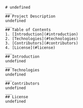 <pre><code>        # undefined
        ___
        ## Project Description
        undefined
        ___
        ## Table of Contents
        1. [Introduction](#introduction)
        2. [Technologies](#technologies)
        3. [Contributors](#contributors)
        4. [License](#license)
        ___
        ## Introduction
        undefined
        ___
        ## Technologies
        undefined
        ___
        ## Contributors
        undefined
        ___
        ## License
        undefined
</code></pre>
